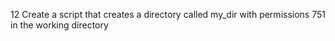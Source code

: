 12 Create a script that creates a directory called my_dir with permissions 751 in the working directory
